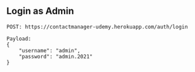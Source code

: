 ## Login as Admin

```
POST: https://contactmanager-udemy.herokuapp.com/auth/login

Payload:
{
    "username": "admin",
    "password": "admin.2021"
}
```
